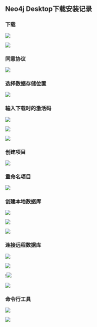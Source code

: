 ## **Neo4j Desktop下载安装记录**

### 下载

![](assets/Neo4j_Desktop下载安装记录/下载1.jpg)



![](assets/Neo4j_Desktop下载安装记录/下载2.jpg)



### 同意协议

![](assets/Neo4j_Desktop下载安装记录/同意协议.jpg)



### 选择数据存储位置

![](assets/Neo4j_Desktop下载安装记录/选择数据存储位置.jpg)



### 输入下载时的激活码

![](assets/Neo4j_Desktop下载安装记录/输入下载时的激活码1.jpg)



![](assets/Neo4j_Desktop下载安装记录/输入下载时的激活码2.jpg)



![](assets/Neo4j_Desktop下载安装记录/输入下载时的激活码3.jpg)



### 创建项目

![](assets/Neo4j_Desktop下载安装记录/创建项目.jpg)



### 重命名项目

![](assets/Neo4j_Desktop下载安装记录/重命名项目.jpg)



### 创建本地数据库

![](assets/Neo4j_Desktop下载安装记录/创建本地数据库1.jpg)



![](assets/Neo4j_Desktop下载安装记录/创建本地数据库2.jpg)



![](assets/Neo4j_Desktop下载安装记录/创建本地数据库3.jpg)



### 连接远程数据库

![](assets/Neo4j_Desktop下载安装记录/连接远程数据库1.jpg)



![](assets/Neo4j_Desktop下载安装记录/连接远程数据库2.jpg)



!![](assets/Neo4j_Desktop下载安装记录/连接远程数据库3.jpg)



![](assets/Neo4j_Desktop下载安装记录/连接远程数据库4.jpg)



### 命令行工具

![](assets/Neo4j_Desktop下载安装记录/命令行工具1.jpg)



![](assets/Neo4j_Desktop下载安装记录/命令行工具2.jpg)